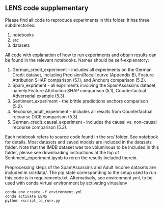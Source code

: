LENS code supplementary
-----------------------

Please find all code to reproduce experiments in this folder. It has three subdirectories:

1. notebooks
2. src
3. datasets

All code with explanation of how to run experiments and obtain results can be found in the relevant notebooks. Names should be self-explanatory:

1. German_credit_experiment - includes all experiments on the German Credit dataset, including Precision/Recall curve (Appendix B), Feature Attribution SHAP comparison (5.1), and Anchors comparison (5.2).
2. Spam_expriment - all expriments involving the SpamAssassins dataset, namely Feature Attribution SHAP comparison (5.1), Counterfactual Adverserial example (5.3).
3. Sentiment_experiment - the brittle predictions anchors comparison (5.2).
4. Recourse_adult_experiment - includes all results from Counterfactual recourse DiCE comparison (5.3).
5. German_credit_causal_experiment - includes the causal vs. non-causal recourse comparison (5.3).

Each notebook refers to source code found in the src/ folder. See notebook for details. Most datasets and saved models are included in the datasets folder. Note that the IMDB dataset was too voluminous to be included in this folder, 
please see downloading instructions at the top of Sentiment_experiment.ipynb to rerun the results included therein.

Preprocessing steps of the SpamAssassins and Adult Income datasets are included in src/data/. 
The pip state corresponding to the setup used to run this code is in requirements.txt. 
Alternatively, see environment.yml, to be used with conda virtual environment by activating virtualenv 
```
conda env create -f environment.yml
conda activate LENS
python <script_to_run>.py
```